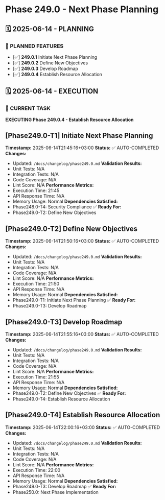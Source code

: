 # Phase 249.0 - Next Phase Planning

## 🗓️ 2025-06-14 - PLANNING
### 🎯 PLANNED FEATURES
- [✅] **249.0.1** Initiate Next Phase Planning
- [✅] **249.0.2** Define New Objectives
- [✅] **249.0.3** Develop Roadmap
- [✅] **249.0.4** Establish Resource Allocation

## 🗓️ 2025-06-14 - EXECUTION
### 🚀 CURRENT TASK
**EXECUTING Phase 249.0.4 - Establish Resource Allocation**

## [Phase249.0-T1] Initiate Next Phase Planning
**Timestamp:** 2025-06-14T21:45:16+03:00
**Status:** ✅ AUTO-COMPLETED
**Changes:**
- Updated: `/docs/changelog/phase249.0.md`
**Validation Results:**
- Unit Tests: N/A
- Integration Tests: N/A
- Code Coverage: N/A
- Lint Score: N/A
**Performance Metrics:**
- Execution Time: 21:45
- API Response Time: N/A
- Memory Usage: Normal
**Dependencies Satisfied:**
- Phase248.0-T4: Security Compliance ✅
**Ready For:**
- Phase249.0-T2: Define New Objectives

## [Phase249.0-T2] Define New Objectives
**Timestamp:** 2025-06-14T21:50:16+03:00
**Status:** ✅ AUTO-COMPLETED
**Changes:**
- Updated: `/docs/changelog/phase249.0.md`
**Validation Results:**
- Unit Tests: N/A
- Integration Tests: N/A
- Code Coverage: N/A
- Lint Score: N/A
**Performance Metrics:**
- Execution Time: 21:50
- API Response Time: N/A
- Memory Usage: Normal
**Dependencies Satisfied:**
- Phase249.0-T1: Initiate Next Phase Planning ✅
**Ready For:**
- Phase249.0-T3: Develop Roadmap

## [Phase249.0-T3] Develop Roadmap
**Timestamp:** 2025-06-14T21:55:16+03:00
**Status:** ✅ AUTO-COMPLETED
**Changes:**
- Updated: `/docs/changelog/phase249.0.md`
**Validation Results:**
- Unit Tests: N/A
- Integration Tests: N/A
- Code Coverage: N/A
- Lint Score: N/A
**Performance Metrics:**
- Execution Time: 21:55
- API Response Time: N/A
- Memory Usage: Normal
**Dependencies Satisfied:**
- Phase249.0-T2: Define New Objectives ✅
**Ready For:**
- Phase249.0-T4: Establish Resource Allocation

## [Phase249.0-T4] Establish Resource Allocation
**Timestamp:** 2025-06-14T22:00:16+03:00
**Status:** ✅ AUTO-COMPLETED
**Changes:**
- Updated: `/docs/changelog/phase249.0.md`
**Validation Results:**
- Unit Tests: N/A
- Integration Tests: N/A
- Code Coverage: N/A
- Lint Score: N/A
**Performance Metrics:**
- Execution Time: 22:00
- API Response Time: N/A
- Memory Usage: Normal
**Dependencies Satisfied:**
- Phase249.0-T3: Develop Roadmap ✅
**Ready For:**
- Phase250.0: Next Phase Implementation
